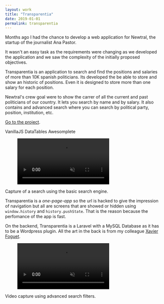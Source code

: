 ```yaml
---
layout: work
title: "Transparentia"
date: 2019-01-01
permalink: transparentia
---
```


<div class="row">
  <div class="col-md-7">
    <p>Months ago I had the chance to develop a web application for Newtral, the startup of the journalist Ana Pastor.
    </p>
    <p>It wasn't an easy task as the requirements were changing as we developed the application and we saw the complexity of the initially proposed objectives. 
    </p>
    <p class="break-p"></p>
    <p>Transparentia is an application to search and find the positions and salaries of more than 10K spanish politicians. Its developed the be able to store and show an historic of positions. Even it is designed to store more than one salary for each position.
    </p>
    <p>Newtral's crew goal were to show the carrer of all the current and past politicians of our country. It lets you search by name and by salary. It also contains and advanced search where you can search by political party, position, institution, etc.
    </p>
    <p>
      <a href="https://newtral.es/transparentia/">Go to the project</a>.
    </p>
    <p class="break-p"></p>
    <p class="pills">
      <span class="tool pill">VanillaJS</span>
      <span class="tool pill">DataTables</span>
      <span class="tool pill">Awesomplete</span>
    </p>
  </div>
</div>
<div class="img-container z-margin">
  <div class="row">
      <div class="col-md-8">
          <figure class="sizeLarge css-qhlm6o" aria-label="media" role="group" itemscope="" itemprop="associatedMedia" itemtype="http://schema.org/VideoObject">
               <video class="embed-video" muted="" loop="" autoplay="" playsinline="">
                  <source src="/img/transparentia_plain_search.mp4" type="video/mp4">
                  <source src="/img/transparentia_plain_search.webm" type="video/webm">
                  <i>Your browser does not support the video tag.</i>
              </video>
          </figure>
          <p class="caption">Capture of a search using the basic search engine.</p>
      </div>
  </div>
  <div class="row">
      <div class="col-md-8">
          <p>Transparentia is a <i>one-page-app</i> so the url is hacked to give the impression of navigation but all are screens that are showed or hidden using <code>window.history</code> and <code>history.pushState</code>. That is the reason because the perfomance of the app is fast.</p>
          <p class="break-p"></p>
          <p>On the backend, Transparentia is a Laravel with a MySQL Database as it has to be a Wordpress plugin. All the art in the back is from my colleague <a href="https://twitter.com/XavierFoguet">Xavier Foguet</a>.</p>
          <p class="break-p"></p>
      </div>
  </div>
  <div class="row">
      <div class="col-md-8">
          <figure class="sizeLarge css-qhlm6o" aria-label="media" role="group" itemscope="" itemprop="associatedMedia" itemtype="http://schema.org/VideoObject">
               <video class="embed-video" muted="" loop="" autoplay="" playsinline="">
                  <source src="/img/transparentia_advanced_search.mp4" type="video/mp4">
                  <source src="/img/transparentia_advanced_search.webm" type="video/webm">
                  <i>Your browser does not support the video tag.</i>
              </video>
          </figure>
          <p class="caption">Video capture using advanced search filters.</p>
      </div>
  </div>
</div>

